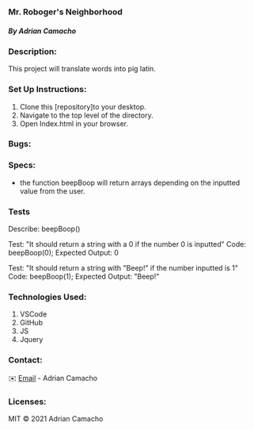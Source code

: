 ### Mr. Roboger's Neighborhood

##### By Adrian Camacho


### Description:

This project will translate words into pig latin. 

### Set Up Instructions:

1. Clone this [repository]to your desktop.
2. Navigate to the top level of the directory.
3. Open Index.html in your browser.

### Bugs:

### Specs:

* the function beepBoop will return arrays depending on the inputted value from the user.




### Tests
Describe: beepBoop()

Test: "It should return a string with a 0 if the number 0 is inputted"
Code: beepBoop(0);
Expected Output: 0

Test: "It should return a string with "Beep!" if the number inputted is 1"
Code: beepBoop(1);
Expected Output: "Beep!"


### Technologies Used:

1. VSCode
2. GitHub
3. JS
4. Jquery

### Contact:
✉️ [Email](adriancamacho18@gmail.com) - Adrian Camacho

### Licenses:

MIT &copy; 2021 Adrian Camacho